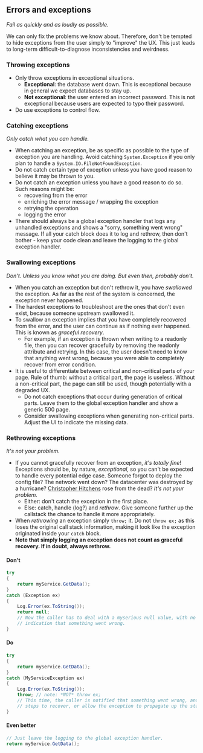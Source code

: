 ## Errors and exceptions

_Fail as quickly and as loudly as possible._

We can only fix the problems we know about. Therefore, don't be tempted to hide exceptions from the user simply to "improve" the UX. This just leads to long-term difficult-to-diagnose inconsistencies and weirdness.

### Throwing exceptions

- Only throw exceptions in exceptional situations.
  - **Exceptional**: the database went down. This is exceptional because in general we expect databases to stay up.
  - **Not exceptional**: the user entered an incorrect password. This is not exceptional because users are expected to typo their password.
- Do use exceptions to control flow.

### Catching exceptions

_Only catch what you can handle._

- When catching an exception, be as specific as possible to the type of exception you are handling. Avoid catching `System.Exception` if you only plan to handle a `System.IO.FileNotFoundException`.
- Do not catch certain type of exception unless you have good reason to believe it may be thrown to you.
- Do not catch an exception unless you have a good reason to do so. Such reasons might be:
   - recovering from the error
   - enriching the error message / wrapping the exception
   - retrying the operation
   - logging the error
- There should always be a global exception handler that logs any unhandled exceptions and shows a "sorry, something went wrong" message. If all your catch block does it to log and rethrow, then don't bother - keep your code clean and leave the logging to the global exception handler.

### Swallowing exceptions

_Don't. Unless you know what you are doing. But even then, probably don't._

- When you catch an exception but don't rethrow it, you have _swallowed_ the exception. As far as the rest of the system is concerned, the exception never happened.
- The hardest exceptions to troubleshoot are the ones that don't even exist, because someone upstream swallowed it.
- To swallow an exception implies that you have completely recovered from the error, and the user can continue as if nothing ever happened. This is known as _graceful recovery_.
  - For example, if an exception is thrown when writing to a readonly file, then you can recover gracefully by removing the readonly attribute and retrying. In this case, the user doesn't need to know that anything went wrong, because you were able to completely recover from error condition.
- It is useful to differentiate between critical and non-critical parts of your page. Rule of thumb: without a critical part, the page is useless. Without a non-critical part, the page can still be used, though potentially with a degraded UX.
  - Do not catch exceptions that occur during generation of critical parts. Leave them to the global exception handler and show a generic 500 page.
  - Consider swallowing exceptions when generating non-critical parts. Adjust the UI to indicate the missing data.

### Rethrowing exceptions

_It's not your problem._

- If you cannot gracefully recover from an exception, _it's totally fine_! Exceptions should be, by nature, _exceptional_, so you can't be expected to handle every potential edge case. Someone forgot to deploy the config file? The network went down? The datacenter was destroyed by a hurricane? [Christopher Hitchens](https://en.wikipedia.org/wiki/Christopher_Hitchens) rose from the dead? _It's not your problem._
  - Either: don't catch the exception in the first place.
  - Else: catch, handle (log?) and _rethrow_. Give someone further up the callstack the chance to handle it more appropriately.
- When _rethrowing_ an exception simply `throw;` it. Do not `throw ex;` as this loses the original call stack information, making it look like the exception originated inside your `catch` block.
- **Note that simply logging an exception does not count as graceful recovery. If in doubt, always rethrow.**

#### Don't

```c#
try
{
    return myService.GetData();
}
catch (Exception ex)
{
    Log.Error(ex.ToString());
    return null;
    // Now the caller has to deal with a myserious null value, with no 
    // indication that something went wrong.
}

```

#### Do

```c#
try
{
    return myService.GetData();
}
catch (MyServiceException ex)
{
    Log.Error(ex.ToString());
    throw; // note: *NOT* throw ex;
    // This time, the caller is notified that something went wrong, and can take 
    // steps to recover, or allow the exception to propagate up the stack. 
}

```

#### Even better

```c#
// Just leave the logging to the global exception handler.
return myService.GetData();
````

